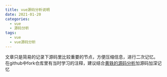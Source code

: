 ```yaml
---
title: vue源码分析说明
date: 2021-01-20
categories: 
  - vue
  - 源码分析
tags: 
  - vue
  - vue源码分析
---
```

文章只是简易的记录下源码里比较重要的节点，方便压缩信息，进行二次记忆。
在github中fork仓库里有当时学习的注释，建议结合[黄轶的源码分析](https://ustbhuangyi.github.io/vue-analysis/v2/vuex/init.html)加源码加深记忆
